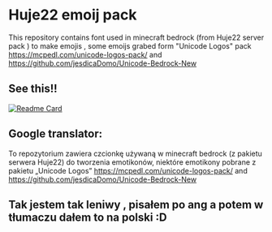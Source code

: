 # Huje22 emoij pack
This repository contains font used in minecraft bedrock (from Huje22 server pack ) to make emojis , some emoijs grabed form "Unicode Logos" pack https://mcpedl.com/unicode-logos-pack/ and https://github.com/jesdicaDomo/Unicode-Bedrock-New

## See this!!

[![Readme Card](https://github-readme-stats.vercel.app/api/pin/?username=IndianBartonka&repo=ostag)](https://github.com/IndianBartonka/OsTag)

## Google translator: 
To repozytorium zawiera czcionkę używaną w minecraft bedrock (z pakietu serwera Huje22) do tworzenia emotikonów, niektóre emotikony pobrane z pakietu „Unicode Logos” https://mcpedl.com/unicode-logos-pack/ and https://github.com/jesdicaDomo/Unicode-Bedrock-New

## Tak jestem tak leniwy , pisałem po ang a potem w tłumaczu dałem to na polski :D
